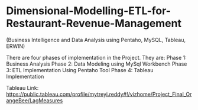 # Dimensional-Modelling-ETL-for-Restaurant-Revenue-Management
(Business Intelligence and Data Analysis using Pentaho, MySQL, Tableau, ERWIN)

 There are four phases of implementation in the Project.
 They are:
 Phase 1: Business Analysis
 Phase 2: Data Modeling using MySql Workbench
 Phase 3: ETL Implementation Using Pentaho Tool
 Phase 4: Tableau Implementation

Tableau Link:
https://public.tableau.com/profile/mytreyi.reddy#!/vizhome/Project_Final_OrangeBee/LagMeasures
